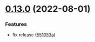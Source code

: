 # [0.13.0](https://github.com/ehabzaki/githubactions-release/compare/v0.12.1...v0.13.0) (2022-08-01)


### Features

* fix release ([551053a](https://github.com/ehabzaki/githubactions-release/commit/551053aa0ede29bf0d30d38b334de8f76e7bb414))
